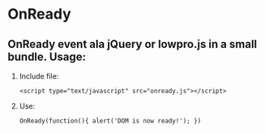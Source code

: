 OnReady
=======
OnReady event ala jQuery or lowpro.js in a small bundle.
Usage:
------
1. Include file:
    
    `<script type="text/javascript" src="onready.js"></script>`
    
2. Use:
    
    `OnReady(function(){
        alert('DOM is now ready!');
    })`
    
